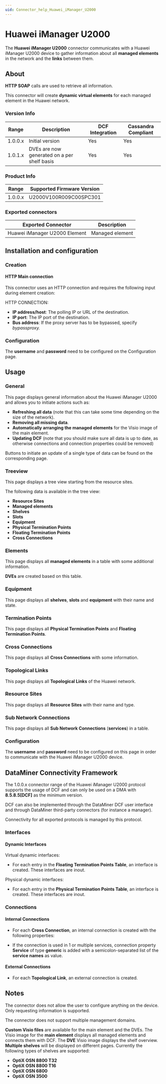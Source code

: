 ```yaml
---
uid: Connector_help_Huawei_iManager_U2000
---
```


# Huawei iManager U2000

The **Huawei iManager U2000** connector communicates with a Huawei iManager U2000 device to gather information about all **managed elements** in the network and the **links** between them.

## About

**HTTP SOAP** calls are used to retrieve all information.

This connector will create **dynamic virtual elements** for each managed element in the Huawei network.

### Version Info

| Range     | Description                                 | DCF Integration     | Cassandra Compliant     |
|------------------|---------------------------------------------|---------------------|-------------------------|
| 1.0.0.x          | Initial version                             | Yes                 | Yes                     |
| 1.0.1.x          | DVEs are now generated on a per shelf basis | Yes                 | Yes                     |

### Product Info

| Range | Supported Firmware Version |
|------------------|-----------------------------|
| 1.0.0.x          | U2000V100R009C00SPC301      |

### Exported connectors

| **Exported Connector**         | **Description** |
|-------------------------------|-----------------|
| Huawei iManager U2000 Element | Managed element |

## Installation and configuration

### Creation

#### HTTP Main connection

This connector uses an HTTP connection and requires the following input during element creation:

HTTP CONNECTION:

- **IP address/host**: The polling IP or URL of the destination.
- **IP port**: The IP port of the destination.
- **Bus address**: If the proxy server has to be bypassed, specify *bypassproxy.*

### Configuration

The **username** and **password** need to be configured on the Configuration page.

## Usage

### General

This page displays general information about the Huawei iManager U2000 and allows you to initiate actions such as:

- **Refreshing all data** (note that this can take some time depending on the size of the network).
- **Removing all missing data**.
- **Automatically arranging the managed elements** for the Visio image of the main element.
- **Updating DCF** (note that you should make sure all data is up to date, as otherwise connections and connection properties could be removed)

Buttons to initiate an update of a single type of data can be found on the corresponding page.

### Treeview

This page displays a tree view starting from the resource sites.

The following data is available in the tree view:

- **Resource Sites**
- **Managed elements**
- **Shelves**
- **Slots**
- **Equipment**
- **Physical Termination Points**
- **Floating Termination Points**
- **Cross Connections**

### Elements

This page displays all **managed elements** in a table with some additional information.

**DVEs** are created based on this table.

### Equipment

This page displays all **shelves**, **slots** and **equipment** with their name and state.

### Termination Points

This page displays all **Physical Termination Points** and **Floating Termination Points**.

### Cross Connections

This page displays all **Cross Connections** with some information.

### Topological Links

This page displays all **Topological Links** of the Huawei network.

### Resource Sites

This page displays all **Resource Sites** with their name and type.

### Sub Network Connections

This page displays all **Sub Network Connections** (**services**) in a table.

### Configuration

The **username** and **password** need to be configured on this page in order to communicate with the Huawei iManager U2000 device.

## DataMiner Connectivity Framework

The 1.0.0.x connector range of the Huawei iManager U2000 protocol supports the usage of DCF and can only be used on a DMA with **8.5.8.5\[DCF\]** as the minimum version.

DCF can also be implemented through the DataMiner DCF user interface and through DataMiner third-party connectors (for instance a manager).

Connectivity for all exported protocols is managed by this protocol.

### Interfaces

#### Dynamic Interfaces

Virtual dynamic interfaces:

- For each entry in the **Floating Termination Points Table**, an interface is created. These interfaces are inout.

Physical dynamic interfaces:

- For each entry in the **Physical Termination Points Table**, an interface is created. These interfaces are inout.

### Connections

#### Internal Connections

- For each **Cross Connection**, an internal connection is created with the following properties:

- If the connection is used in 1 or multiple services, connection property **Service** of type **generic** is added with a semicolon-separated list of the **service names** as value.

#### External Connections

- For each **Topological Link**, an external connection is created.

## Notes

The connector does not allow the user to configure anything on the device. Only requesting information is supported.

The connector does not support multiple management domains.

**Custom Visio files** are available for the main element and the DVEs.
The Visio image for the **main element** displays all managed elements and connects them with DCF.
The **DVE** Visio image displays the shelf overview. **Multiple shelves** will be displayed on different pages.
Currently the following types of shelves are supported:

- **OptiX OSN 8800 T32**
- **OptiX OSN 8800 T16**
- **OptiX OSN 6800**
- **OptiX OSN 3500**
